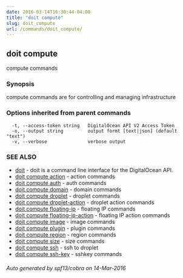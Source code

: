 ```yaml
---
date: 2016-03-14T16:30:44-04:00
title: "doit compute"
slug: doit_compute
url: /commands/doit_compute/
---
```

## doit compute

compute commands

### Synopsis


compute commands are for controlling and managing infrastructure

### Options inherited from parent commands

```
  -t, --access-token string   DigitalOcean API V2 Access Token
  -o, --output string         output formt [text|json] (default "text")
  -v, --verbose               verbose output
```

### SEE ALSO
* [doit](/commands/doit/)	 - doit is a command line interface for the DigitalOcean API.
* [doit compute action](/commands/doit_compute_action/)	 - action commands
* [doit compute auth](/commands/doit_compute_auth/)	 - auth commands
* [doit compute domain](/commands/doit_compute_domain/)	 - domain commands
* [doit compute droplet](/commands/doit_compute_droplet/)	 - droplet commands
* [doit compute droplet-action](/commands/doit_compute_droplet-action/)	 - droplet action commands
* [doit compute floating-ip](/commands/doit_compute_floating-ip/)	 - floating IP commands
* [doit compute floating-ip-action](/commands/doit_compute_floating-ip-action/)	 - floating IP action commands
* [doit compute image](/commands/doit_compute_image/)	 - image commands
* [doit compute plugin](/commands/doit_compute_plugin/)	 - plugin commands
* [doit compute region](/commands/doit_compute_region/)	 - region commands
* [doit compute size](/commands/doit_compute_size/)	 - size commands
* [doit compute ssh](/commands/doit_compute_ssh/)	 - ssh to droplet
* [doit compute ssh-key](/commands/doit_compute_ssh-key/)	 - sshkey commands

###### Auto generated by spf13/cobra on 14-Mar-2016
